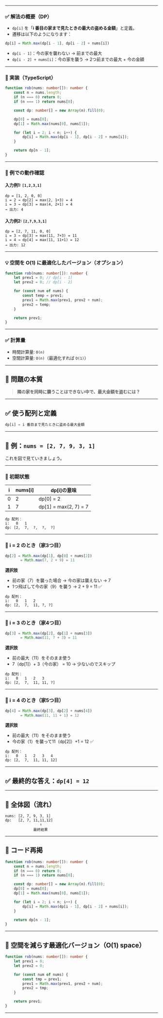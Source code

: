 
---

### ✅ 解法の概要（DP）

* `dp[i]` を「**i 番目の家まで見たときの最大の盗める金額**」と定義。
* 遷移は以下のようになります：

```ts
dp[i] = Math.max(dp[i - 1], dp[i - 2] + nums[i])
```

* `dp[i - 1]`：今の家を襲わない → 前までの最大
* `dp[i - 2] + nums[i]`：今の家を襲う → 2つ前までの最大 + 今の金額

---

### 🧠 実装（TypeScript）

```ts
function rob(nums: number[]): number {
    const n = nums.length;
    if (n === 0) return 0;
    if (n === 1) return nums[0];

    const dp: number[] = new Array(n).fill(0);

    dp[0] = nums[0];
    dp[1] = Math.max(nums[0], nums[1]);

    for (let i = 2; i < n; i++) {
        dp[i] = Math.max(dp[i - 1], dp[i - 2] + nums[i]);
    }

    return dp[n - 1];
}
```

---

### 📝 例での動作確認

#### 入力例1: `[1,2,3,1]`

```
dp = [1, 2, 0, 0]
i = 2 → dp[2] = max(2, 1+3) = 4
i = 3 → dp[3] = max(4, 2+1) = 4
→ 出力: 4
```

#### 入力例2: `[2,7,9,3,1]`

```
dp = [2, 7, 11, 0, 0]
i = 3 → dp[3] = max(11, 7+3) = 11
i = 4 → dp[4] = max(11, 11+1) = 12
→ 出力: 12
```

---

### 💡 空間を O(1) に最適化したバージョン（オプション）

```ts
function rob(nums: number[]): number {
    let prev1 = 0; // dp[i - 1]
    let prev2 = 0; // dp[i - 2]

    for (const num of nums) {
        const temp = prev1;
        prev1 = Math.max(prev1, prev2 + num);
        prev2 = temp;
    }

    return prev1;
}
```

---

### ✅ 計算量

* 時間計算量: `O(n)`
* 空間計算量: `O(n)`（最適化すれば `O(1)`）

---

## 🧩 問題の本質

> **隣の家を同時に襲うことはできない中で、最大金額を盗むには？**

---

## ✅ 使う配列と定義

```ts
dp[i] = i 番目まで見たときに盗める最大金額
```

---

## 🧪 例：`nums = [2, 7, 9, 3, 1]`

これを図で見ていきましょう。

---

### 🧱 初期状態

| i | nums\[i] | dp\[i]の意味              |
| - | -------- | ---------------------- |
| 0 | 2        | dp\[0] = 2             |
| 1 | 7        | dp\[1] = max(2, 7) = 7 |

```
dp 配列：
i:   0   1
dp: [2,  7,  ?,  ?,  ?]
```

---

### 🔁 i = 2 のとき（家3つ目）

```ts
dp[2] = Math.max(dp[1], dp[0] + nums[2])
       = Math.max(7, 2 + 9) = 11
```

**選択肢**

* 前の家（7）を襲った場合 → 今の家は襲えない → 7
* 1つ飛ばして今の家（9）を襲う → 2 + 9 = 11 ✅

```
dp 配列：
i:   0   1   2
dp: [2,  7,  11, ?, ?]
```

---

### 🔁 i = 3 のとき（家4つ目）

```ts
dp[3] = Math.max(dp[2], dp[1] + nums[3])
       = Math.max(11, 7 + 3) = 11
```

**選択肢**

* 前の最大（11）をそのまま使う
* 7（dp\[1]）+ 3（今の家） = 10 → 少ないのでスキップ

```
dp 配列：
i:   0   1   2   3
dp: [2,  7,  11, 11, ?]
```

---

### 🔁 i = 4 のとき（家5つ目）

```ts
dp[4] = Math.max(dp[3], dp[2] + nums[4])
       = Math.max(11, 11 + 1) = 12
```

**選択肢**

* 前の最大（11）をそのまま使う
* 今の家（1）を襲って11（dp\[2]）+1 = 12 ✅

```
dp 配列：
i:   0   1   2   3   4
dp: [2,  7,  11, 11, 12]
```

---

## ✅ 最終的な答え：`dp[4] = 12`

---

## 🔁 全体図（流れ）

```
nums: [2, 7, 9, 3, 1]
dp:   [2, 7, 11,11,12]
                ↑
             最終結果
```

---

## 🧠 コード再掲

```ts
function rob(nums: number[]): number {
    const n = nums.length;
    if (n === 0) return 0;
    if (n === 1) return nums[0];

    const dp: number[] = new Array(n).fill(0);
    dp[0] = nums[0];
    dp[1] = Math.max(nums[0], nums[1]);

    for (let i = 2; i < n; i++) {
        dp[i] = Math.max(dp[i - 1], dp[i - 2] + nums[i]);
    }

    return dp[n - 1];
}
```

---

## 🔧 空間を減らす最適化バージョン（O(1) space）

```ts
function rob(nums: number[]): number {
    let prev1 = 0;
    let prev2 = 0;

    for (const num of nums) {
        const tmp = prev1;
        prev1 = Math.max(prev1, prev2 + num);
        prev2 = tmp;
    }

    return prev1;
}
```

---

